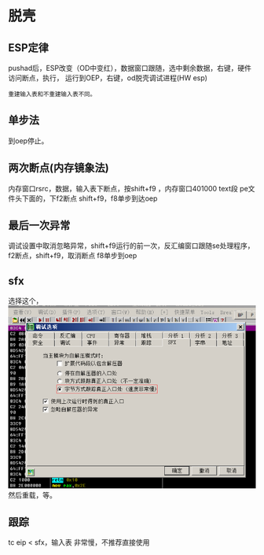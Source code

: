 # 脱壳

## ESP定律
pushad后，ESP改变（OD中变红），数据窗口跟随，选中剩余数据，右键，硬件访问断点，执行， 运行到OEP，右键，od脱壳调试进程(HW esp)

    重建输入表和不重建输入表不同。

## 单步法
到oep停止。

## 两次断点(内存镜象法)
内存窗口rsrc，数据，输入表下断点，按shift+f9 ，内存窗口401000 text段 pe文件头下面的，下f2断点 shift+f9，f8单步到达oep

## 最后一次异常
调试设置中取消忽略异常，shift+f9运行的前一次，反汇编窗口跟随se处理程序，f2断点，shift+f9，取消断点 f8单步到oep

## sfx
选择这个，![](unpack/2018-02-10-01-43-01.png)
然后重载，等。

## 跟踪
tc eip < sfx，输入表 非常慢，不推荐直接使用